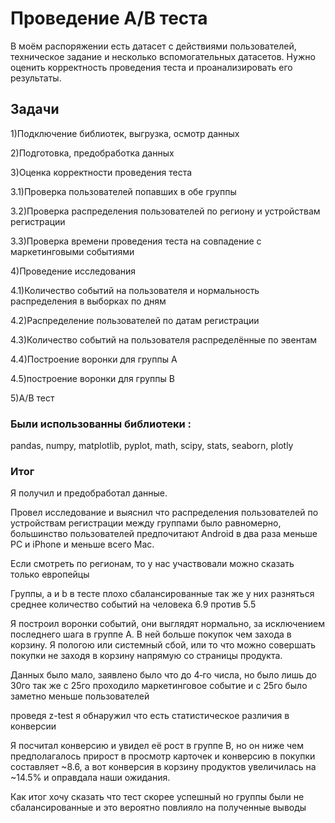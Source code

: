 # Проведение А/B теста

В моём распоряжении есть датасет с действиями пользователей, техническое задание и несколько вспомогательных датасетов.
Нужно оценить корректность проведения теста и проанализировать его результаты.

## Задачи
1)Подключение библиотек, выгрузка, осмотр данных

2)Подготовка, предобработка данных

3)Оценка корректности проведения теста

3.1)Проверка пользователей попавших в обе группы

3.2)Проверка распределения пользователей по региону и устройствам регистрации

3.3)Проверка времени проведения теста на совпадение с маркетинговыми событиями

4)Проведение исследования

4.1)Количество событий на пользователя и нормальность распределения в выборках по дням

4.2)Распределение пользователей по датам регистрации

4.3)Количество событий на пользователя распределённые по эвентам

4.4)Построение воронки для группы А

4.5)построение воронки для группы B

5)А/B тест

### Были использованны библиотеки :
pandas, numpy, matplotlib, pyplot, math, scipy, stats, seaborn, plotly

### Итог
Я получил и предобработал данные.

Провел исследование и выяснил что распределения пользователей по устройствам регистрации между группами было равномерно, большинство пользователей предпочитают Android в два раза меньше PC и iPhone и меньше всего Mac.

Если смотреть по регионам, то у нас участвовали можно сказать только европейцы

Группы, а и b в тесте плохо сбалансированные так же у них разняться среднее количество событий на человека 6.9 против 5.5

Я построил воронки событий, они выглядят нормально, за исключением последнего шага в группе А. В ней больше покупок чем захода в корзину. Я пологою или системный сбой, или то что можно совершать покупки не заходя в корзину напрямую со страницы продукта.

Данных было мало, заявлено было что до 4‐го числа, но было лишь до 30го так же с 25го проходило маркетинговое событие и с 25го было заметно меньше пользователей

проведя z-test я обнаружил что есть статистическое различия в конверсии

Я посчитал конверсию и увидел её рост в группе B, но он ниже чем предполагалось прирост в просмотр карточек и конверсию в покупки составляет ~8.6, а вот конверсия в корзину продуктов увеличилась на ~14.5% и оправдала наши ожидания.

Как итог хочу сказать что тест скорее успешный но группы были не сбалансированные и это вероятно повлияло на полученные выводы
